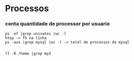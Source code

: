 # Processos 

### conta quantidade de processor por usuario
```
ps -ef |grep univates |wc -l
htop -> f5 na linha
ps -aux |grep mysql |wc -l -> total de processos do mysql

```

### 
```
ll -R /home |grep mp3
```

